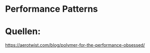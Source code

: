 # Performance Patterns

# Quellen:

https://aerotwist.com/blog/polymer-for-the-performance-obsessed/
